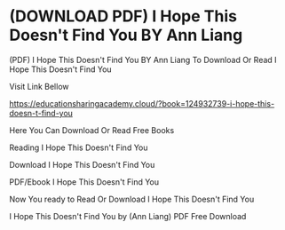 # (DOWNLOAD PDF) I Hope This Doesn't Find You BY Ann Liang
(PDF) I Hope This Doesn't Find You BY Ann Liang
To Download Or Read I Hope This Doesn't Find You

Visit Link Bellow

https://educationsharingacademy.cloud/?book=124932739-i-hope-this-doesn-t-find-you

Here You Can Download Or Read Free Books

Reading I Hope This Doesn't Find You

Download I Hope This Doesn't Find You

PDF/Ebook I Hope This Doesn't Find You

Now You ready to Read Or Download I Hope This Doesn't Find You

I Hope This Doesn't Find You by (Ann Liang) PDF Free Download
